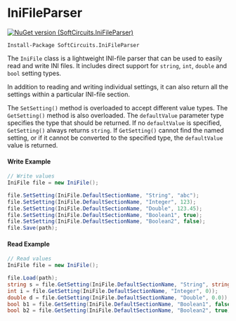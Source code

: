 # IniFileParser

[![NuGet version (SoftCircuits.IniFileParser)](https://img.shields.io/nuget/v/SoftCircuits.IniFileParser.svg?style=flat-square)](https://www.nuget.org/packages/SoftCircuits.IniFileParser/)

```
Install-Package SoftCircuits.IniFileParser
```

The `IniFile` class is a lightweight INI-file parser that can be used to easily read and write INI files. It includes direct support for `string`, `int`, `double` and `bool` setting types.

In addition to reading and writing individual settings, it can also return all the settings within a particular INI-file section.

The `SetSetting()` method is overloaded to accept different value types. The `GetSetting()` method is also overloaded. The `defaultValue` parameter type specifies the type that should be returned. If no `defaultValue` is specified, `GetSetting()` always returns `string`. If `GetSetting()` cannot find the named setting, or if it cannot be converted to the specified type, the `defaultValue` value is returned.

#### Write Example

```cs
// Write values
IniFile file = new IniFile();

file.SetSetting(IniFile.DefaultSectionName, "String", "abc");
file.SetSetting(IniFile.DefaultSectionName, "Integer", 123);
file.SetSetting(IniFile.DefaultSectionName, "Double", 123.45);
file.SetSetting(IniFile.DefaultSectionName, "Boolean1", true);
file.SetSetting(IniFile.DefaultSectionName, "Boolean2", false);
file.Save(path);
```

#### Read Example

```cs
// Read values
IniFile file = new IniFile();

file.Load(path);
string s = file.GetSetting(IniFile.DefaultSectionName, "String", string.Empty));
int i = file.GetSetting(IniFile.DefaultSectionName, "Integer", 0));
double d = file.GetSetting(IniFile.DefaultSectionName, "Double", 0.0));
bool b1 = file.GetSetting(IniFile.DefaultSectionName, "Boolean1", false));
bool b2 = file.GetSetting(IniFile.DefaultSectionName, "Boolean2", true));
```
